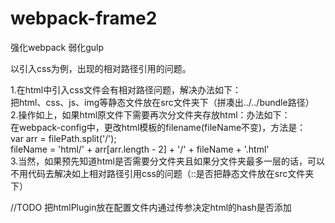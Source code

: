# webpack-frame2
强化webpack   弱化gulp


以引入css为例，出现的相对路径引用的问题。<br>

1.在html中引入css文件会有相对路径问题，解决办法如下：<br>
   把html、css、js、img等静态文件放在src文件夹下（拼凑出../../bundle路径）<br>
2.操作如上，如果html原文件下需要再次分文件夹存放html：办法如下：<br>
   在webpack-config中，更改html模板的filename(fileName不变)，方法是：<br>
                                                       var arr = filePath.split('\/');<br>
                                                       fileName = 'html/' + arr[arr.length - 2] + '/' + fileName + '.html'<br>
3.当然，如果预先知道html是否需要分文件夹且如果分文件夹最多一层的话，可以不用代码去解决如上相对路径引用css的问题（::是否把静态文件放在src文件夹下）<br>


//TODO 把htmlPlugin放在配置文件内通过传参决定html的hash是否添加<br>

